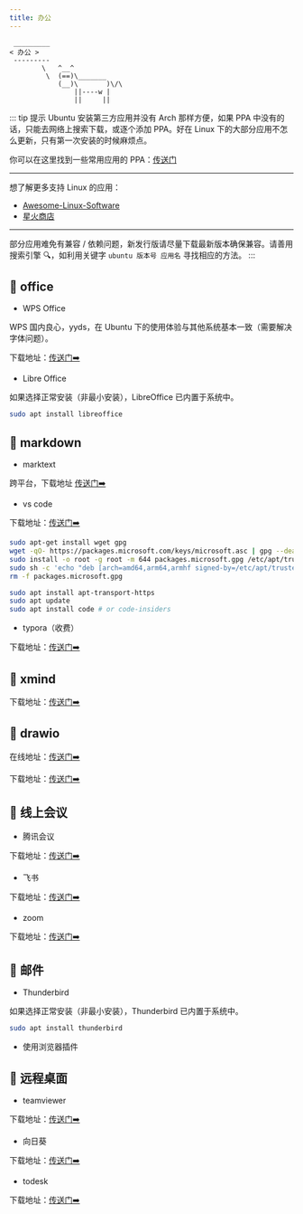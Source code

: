 ```yaml
---
title: 办公
---
```




```:no-line-numbers
 _________
< 办公 >
 ---------
        \   ^__^
         \  (==)\_______
            (__)\       )\/\
                ||----w |
                ||     ||
```

::: tip  提示
Ubuntu 安装第三方应用并没有 Arch 那样方便，如果 PPA 中没有的话，只能去网络上搜索下载，或逐个添加 PPA。好在 Linux 下的大部分应用不怎么更新，只有第一次安装的时候麻烦点。

你可以在这里找到一些常用应用的 PPA：[传送门](https://www.ubuntuupdates.org/ppas)

---

想了解更多支持 Linux 的应用：
- [Awesome-Linux-Software](https://github.com/luong-komorebi/Awesome-Linux-Software/blob/master/README_zh-CN.md)
- [星火商店](https://www.spark-app.store/)

---

部分应用难免有兼容 / 依赖问题，新发行版请尽量下载最新版本确保兼容。请善用搜索引擎 🔍，如利用关键字 `ubuntu 版本号 应用名` 寻找相应的方法。
:::



## 🍦 office


- WPS Office

WPS 国内良心，yyds，在 Ubuntu 下的使用体验与其他系统基本一致（需要解决字体问题）。

下载地址：[传送门➡️](https://linux.wps.cn/)

- Libre Office

如果选择正常安装（非最小安装），LibreOffice 已内置于系统中。

```sh
sudo apt install libreoffice
```


## 🍧 markdown

- marktext

跨平台，下载地址 [传送门➡️](https://github.com/marktext/marktext)

- vs code

下载地址：[传送门➡️](https://code.visualstudio.com/Download)

```sh
sudo apt-get install wget gpg
wget -qO- https://packages.microsoft.com/keys/microsoft.asc | gpg --dearmor > packages.microsoft.gpg
sudo install -o root -g root -m 644 packages.microsoft.gpg /etc/apt/trusted.gpg.d/
sudo sh -c 'echo "deb [arch=amd64,arm64,armhf signed-by=/etc/apt/trusted.gpg.d/packages.microsoft.gpg] https://packages.microsoft.com/repos/code stable main" > /etc/apt/sources.list.d/vscode.list'
rm -f packages.microsoft.gpg

sudo apt install apt-transport-https
sudo apt update
sudo apt install code # or code-insiders
```


- typora（收费）

下载地址：[传送门➡️](https://typoraio.cn/)



## 🍨 xmind

下载地址：[传送门➡️](https://www.xmind.cn/download/)


## 🍩 drawio

在线地址：[传送门➡️](https://app.diagrams.net/?src=about)

下载地址：[传送门➡️](https://github.com/jgraph/drawio-desktop/releases)

## 🧁 线上会议

- 腾讯会议

下载地址：[传送门➡️](https://meeting.tencent.com/download-center.html)

- 飞书

下载地址：[传送门➡️](https://www.feishu.cn/download)

- zoom

下载地址：[传送门➡️](https://zoom.us/download?os=linux)


## 🥧 邮件

- Thunderbird

如果选择正常安装（非最小安装），Thunderbird 已内置于系统中。

```sh
sudo apt install thunderbird
```

- 使用浏览器插件



## 🍬 远程桌面

- teamviewer

下载地址：[传送门➡️](https://www.teamviewer.cn/cn/download/linux/)


- 向日葵

下载地址：[传送门➡️](https://sunlogin.oray.com/download)


- todesk

下载地址：[传送门➡️](https://www.todesk.com/download.html)

